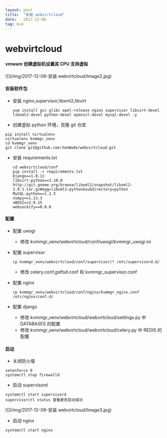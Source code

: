 ```yaml
---
layout: post
title:  "安装 webvirtcloud"
date:   2017-12-08
tag: kvm
---
```


# webvirtcloud
#### vmware 创建虚拟机设置其 CPU 支持虚拟

![](/img/2017-12-09-安装 webvirtcloud/Image2.jpg)

#### 安装软件包
* 安装 nginx,supervisor,libxml2,libvirt
    ```
    yum install gcc glibc epel-release nginx supervisor libvirt-devel libxml2-devel python-devel openssl-devel mysql-devel -y
    ```
* 创建虚拟 python 环境，克隆 git 仓库
```
pip install virtualenv
virtualenv kvmmgr_venv
cd kvmmgr_venv
git clone git@github.com:VanWade/webvirtcloud.git
```
* 安装 requirements.txt
    ```
    cd webvirtcloud/conf
    pip install -r requirements.txt
    Django==1.8.11
    libvirt-python==3.10.0
    http://git.gnome.org/browse/libxml2/snapshot/libxml2-2.9.1.tar.gz#egg=libxml2-python&subdirectory=python
    MySQL-python==1.2.5
    numpy==1.13.3
    uWSGI==2.0.15
    websockify==0.8.0
    ```

#### 配置
* 配置 uwsgi  
  * 修改 kvmmgr_venv/webvirtcloud/conf/uwsgi/kvmmgr\_uwsgi.ini

* 配置 supervisor  

    ```
    cp kvmmgr_venv/webvirtcloud/conf/supervisor/* /etc/supervisord.d/
    ```
    * 修改 celery.conf,gstfsd.conf 和 kvmmgr_supervisor.conf
* 配置 nginx  

    ```
    cp kvmmgr_venv/webvirtcloud/conf/nginx/kvmmgr_nginx.conf /etc/nginx/conf.d/
    ```
* 配置 django
    * 修改 kvmmgr_venv/webvirtcloud/webvirtcloud/settings.py 中 DATABASES 的配置
    * 修改 kvmmgr_venv/webvirtcloud/webvirtcloud/celery.py 中 REDIS 的配置
#### 启动

* 关闭防火墙
```
setenforce 0
systemctl stop firewalld
```
* 启动 supervisord
```
systemctl start supervisord
supervisorctl status 查看是否启动成功
```
![](/img/2017-12-09-安装 webvirtcloud/Image3.jpg)
* 启动 nginx
```
systemctl start nginx
```